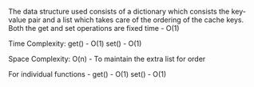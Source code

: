 The data structure used consists of a dictionary which consists the key-value pair and a list which takes care of the ordering of the cache keys. Both the get and set operations are fixed time - O(1) 

Time Complexity:
get() - O(1) 
set() - O(1)

Space Complexity: 
    O(n) - To maintain the extra list for order

For individual functions - 
get() - O(1) 
set() - O(1)
